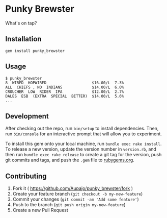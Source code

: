 # Punky Brewster

What's on tap?

## Installation

    gem install punky_brewster

## Usage

    $ punky_brewster
    8  WIRED  HOPWIRED                    $16.00/L  7.3%
    ALL  CHIEFS , NO  INDIANS             $14.00/L  6.0%
    CROUCHER  LOW  RIDER  IPA             $12.00/L  2.7%
    DALES  ESB  (EXTRA  SPECIAL  BITTER)  $14.00/L  5.6%
    ...

## Development

After checking out the repo, run `bin/setup` to install dependencies. Then, run `bin/console` for an interactive prompt that will allow you to experiment.

To install this gem onto your local machine, run `bundle exec rake install`. To release a new version, update the version number in `version.rb`, and then run `bundle exec rake release` to create a git tag for the version, push git commits and tags, and push the `.gem` file to [rubygems.org](https://rubygems.org).

## Contributing

1. Fork it ( https://github.com/Aupajo/punky_brewster/fork )
2. Create your feature branch (`git checkout -b my-new-feature`)
3. Commit your changes (`git commit -am 'Add some feature'`)
4. Push to the branch (`git push origin my-new-feature`)
5. Create a new Pull Request
